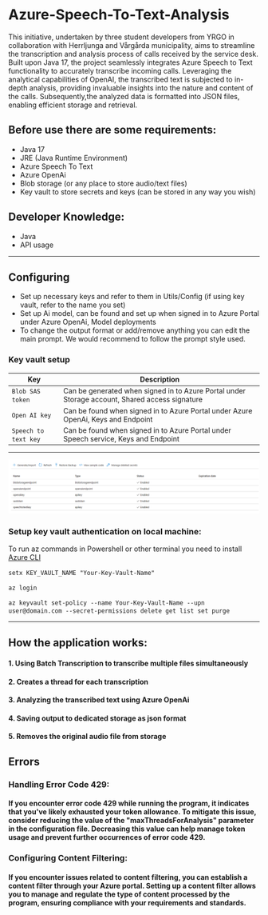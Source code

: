 # Azure-Speech-To-Text-Analysis

This initiative, undertaken by three student developers from YRGO in collaboration with Herrljunga and Vårgårda municipality,
aims to streamline the transcription and analysis process of calls received by the service desk.
Built upon Java 17, the project seamlessly integrates Azure Speech to Text functionality to accurately transcribe incoming calls.
Leveraging the analytical capabilities of OpenAI, the transcribed text is subjected to in-depth analysis,
providing invaluable insights into the nature and content of the calls.
Subsequently,the analyzed data is formatted into JSON files, enabling efficient storage and retrieval.

## Before use there are some requirements:

- Java 17
- JRE (Java Runtime Environment)
- Azure Speech To Text
- Azure OpenAi
- Blob storage (or any place to store audio/text files)
- Key vault to store secrets and keys (can be stored in any way you wish)

## Developer Knowledge:

- Java
- API usage

------------

## Configuring

- Set up necessary keys and refer to them in Utils/Config (if using key vault, refer to the name you set)
- Set up Ai model, can be found and set up when signed in to Azure Portal under Azure OpenAi, Model deployments
- To change the output format or add/remove anything you can edit the main prompt.
  We would recommend to follow the prompt style used.

### Key vault setup

| Key                  | Description                                                                                    |
|----------------------|------------------------------------------------------------------------------------------------|
| `Blob SAS token`     | Can be generated when signed in to Azure Portal under Storage account, Shared access signature |
| `Open AI key`        | Can be found when signed in to Azure Portal under Azure OpenAi, Keys and Endpoint              |
| `Speech to text key` | Can be found when signed in to Azure Portal under Speech service, Keys and Endpoint            |
------------
![keyvault](./readmeResources/keyvault.png)

### Setup key vault authentication on local machine:

To run az commands in Powershell or other terminal you need to install [Azure CLI](https://learn.microsoft.com/en-us/cli/azure/install-azure-cli)

```Shell
setx KEY_VAULT_NAME "Your-Key-Vault-Name"
```

```Shell
az login
```

```Shell
az keyvault set-policy --name Your-Key-Vault-Name --upn user@domain.com --secret-permissions delete get list set purge
```

------------

## How the application works:

#### 1. Using Batch Transcription to transcribe multiple files simultaneously

#### 2. Creates a thread for each transcription

#### 3. Analyzing the transcribed text using Azure OpenAi

#### 4. Saving output to dedicated storage as json format

#### 5. Removes the original audio file from storage

## Errors

### Handling Error Code 429:
#### If you encounter error code 429 while running the program, it indicates that you've likely exhausted your token allowance. To mitigate this issue, consider reducing the value of the "maxThreadsForAnalysis" parameter in the configuration file. Decreasing this value can help manage token usage and prevent further occurrences of error code 429.

### Configuring Content Filtering:
#### If you encounter issues related to content filtering, you can establish a content filter through your Azure portal. Setting up a content filter allows you to manage and regulate the type of content processed by the program, ensuring compliance with your requirements and standards.
